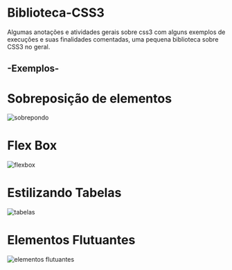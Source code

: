 # Biblioteca-CSS3
Algumas anotações e atividades gerais sobre css3 com alguns exemplos de execuções e suas finalidades comentadas, uma pequena biblioteca sobre CSS3 no geral.

## -Exemplos-
# Sobreposição de elementos
![sobrepondo](https://user-images.githubusercontent.com/86329011/204065391-a25fae92-ca93-4286-82e7-294c025f91fe.PNG)
# Flex Box
![flexbox](https://user-images.githubusercontent.com/86329011/204065395-9c7a93db-0514-49f8-a092-0292a50b2d88.PNG)
# Estilizando Tabelas
![tabelas](https://user-images.githubusercontent.com/86329011/204065402-8dda4e5d-44b4-44a4-a25c-bc66e2d4dc88.PNG)
# Elementos Flutuantes
![elementos flutuantes](https://user-images.githubusercontent.com/86329011/204065409-5557f38c-37bf-4abe-95e0-12fbc03ddf7b.PNG)
